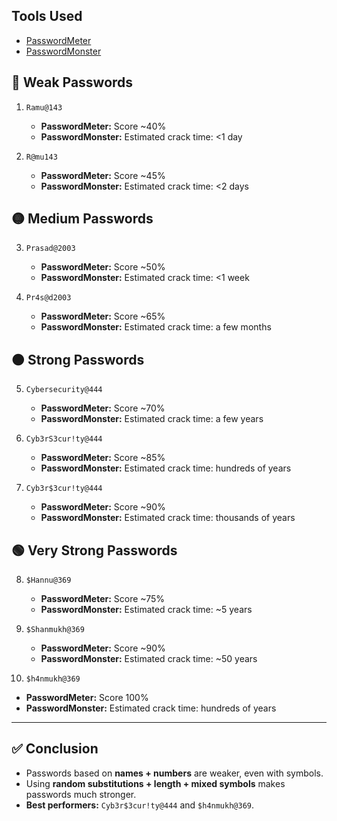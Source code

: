 ## Tools Used
- [PasswordMeter](https://passwordmeter.com)
- [PasswordMonster](https://passwordmonster.com)



## 🔴 Weak Passwords
1. `Ramu@143`
   - **PasswordMeter:** Score ~40%  
   - **PasswordMonster:** Estimated crack time: <1 day  

2. `R@mu143`
   - **PasswordMeter:** Score ~45%  
   - **PasswordMonster:** Estimated crack time: <2 days  


## 🟡 Medium Passwords
3. `Prasad@2003`
   - **PasswordMeter:** Score ~50%  
   - **PasswordMonster:** Estimated crack time: <1 week  
  
4. `Pr4s@d2003`
   - **PasswordMeter:** Score ~65%  
   - **PasswordMonster:** Estimated crack time: a few months  


## 🟠 Strong Passwords
5. `Cybersecurity@444`
   - **PasswordMeter:** Score ~70%  
   - **PasswordMonster:** Estimated crack time: a few years  
  

6. `Cyb3rS3cur!ty@444`
   - **PasswordMeter:** Score ~85%  
   - **PasswordMonster:** Estimated crack time: hundreds of years  


7. `Cyb3r$3cur!ty@444`
   - **PasswordMeter:** Score ~90%  
   - **PasswordMonster:** Estimated crack time: thousands of years  



## 🟢 Very Strong Passwords
8. `$Hannu@369`
   - **PasswordMeter:** Score ~75%  
   - **PasswordMonster:** Estimated crack time: ~5 years  


9. `$Shanmukh@369`
   - **PasswordMeter:** Score ~90%  
   - **PasswordMonster:** Estimated crack time: ~50 years  

10. `$h4nmukh@369`
   - **PasswordMeter:** Score 100%  
   - **PasswordMonster:** Estimated crack time: hundreds of years  


---

## ✅ Conclusion
- Passwords based on **names + numbers** are weaker, even with symbols.  
- Using **random substitutions + length + mixed symbols** makes passwords much stronger.  
- **Best performers:** `Cyb3r$3cur!ty@444` and `$h4nmukh@369`.  
